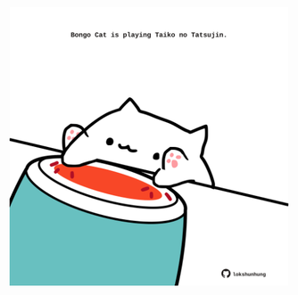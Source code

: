 <!-- built at 06/07/2021, 16:02:20 UTC -->
<p align="center">
  <img width="500" height="500" src="./ReadmeImage.svg">
</p>

